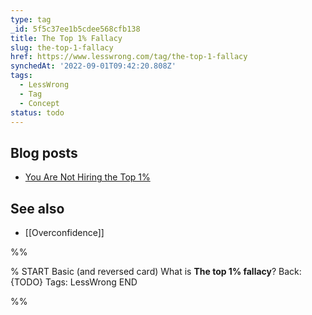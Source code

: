 ```yaml
---
type: tag
_id: 5f5c37ee1b5cdee568cfb138
title: The Top 1% Fallacy
slug: the-top-1-fallacy
href: https://www.lesswrong.com/tag/the-top-1-fallacy
synchedAt: '2022-09-01T09:42:20.808Z'
tags:
  - LessWrong
  - Tag
  - Concept
status: todo
---
```

Blog posts
----------

*   [You Are Not Hiring the Top 1%](http://lesswrong.com/lw/gy/you_are_not_hiring_the_top_1/)

See also
--------

*   [[Overconfidence]]

%%

% START
Basic (and reversed card)
What is **The top 1% fallacy**?
Back: {TODO}
Tags: LessWrong
END
<!--ID: 1663156963653-->


%%
	
